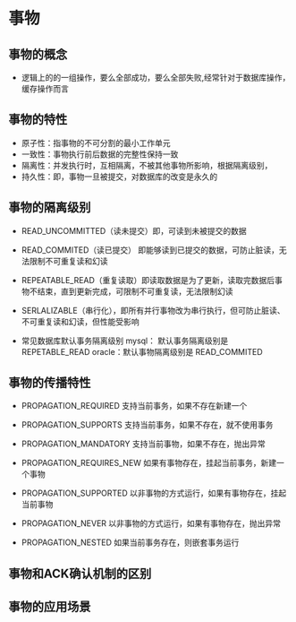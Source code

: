 #  事物

## 事物的概念
        
  * 逻辑上的的一组操作，要么全部成功，要么全部失败,经常针对于数据库操作，缓存操作而言

## 事物的特性
  * 原子性：指事物的不可分割的最小工作单元
  * 一致性：事物执行前后数据的完整性保持一致
  * 隔离性：并发执行时，互相隔离，不被其他事物所影响，根据隔离级别，
  * 持久性：即，事物一旦被提交，对数据库的改变是永久的

## 事物的隔离级别
  * READ_UNCOMMITTED（读未提交）即，可读到未被提交的数据
  * READ_COMMITED（读已提交） 即能够读到已提交的数据，可防止脏读，无法限制不可重复读和幻读
  * REPEATABLE_READ（重复读取）即读取数据是为了更新，读取完数据后事物不结束，直到更新完成，可限制不可重复读，无法限制幻读
  * SERLALIZABLE（串行化），即所有并行事物改为串行执行，但可防止脏读、不可重复读和幻读，但性能受影响
  
  * 常见数据库默认事务隔离级别
    mysql： 默认事务隔离级别是 REPETABLE_READ
    oracle：默认事物隔离级别是 READ_COMMITED
    
## 事物的传播特性
  * PROPAGATION_REQUIRED       支持当前事务，如果不存在新建一个
  * PROPAGATION_SUPPORTS       支持当前事务，如果不存在，就不使用事务
  * PROPAGATION_MANDATORY      支持当前事物，如果不存在，抛出异常
   
  * PROPAGATION_REQUIRES_NEW   如果有事物存在，挂起当前事务，新建一个事物
  * PROPAGATION_SUPPORTED      以非事物的方式运行，如果有事物存在，挂起当前事物
  * PROPAGATION_NEVER          以非事物的方式运行，如果有事物存在，抛出异常
  
  * PROPAGATION_NESTED         如果当前事务存在，则嵌套事务运行
   

## 事物和ACK确认机制的区别

## 事物的应用场景